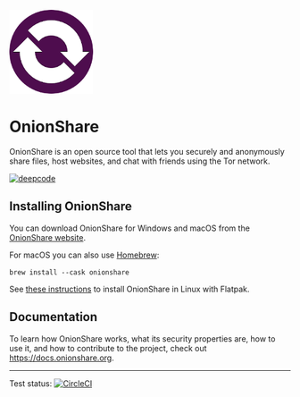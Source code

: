 ![OnionShare](/docs/source/_static/logo.png)

# OnionShare

OnionShare is an open source tool that lets you securely and anonymously share files, host websites, and chat with friends using the Tor network.

[![deepcode](https://www.deepcode.ai/api/gh/badge?key=eyJhbGciOiJIUzI1NiIsInR5cCI6IkpXVCJ9.eyJwbGF0Zm9ybTEiOiJnaCIsIm93bmVyMSI6Im1pY2FoZmxlZSIsInJlcG8xIjoib25pb25zaGFyZSIsImluY2x1ZGVMaW50IjpmYWxzZSwiYXV0aG9ySWQiOjIxMTc2LCJpYXQiOjE2MjY5ODQ5MTZ9.BLubE6MJ6UFNP5aS_Hy7D5WR0jJsEqBb3Uh00XuSPAc)](https://www.deepcode.ai/app/gh/micahflee/onionshare/_/dashboard?utm_content=gh%2Fmicahflee%2Fonionshare)

## Installing OnionShare

You can download OnionShare for Windows and macOS from the [OnionShare website](https://onionshare.org).

For macOS you can also use [Homebrew](https://brew.sh/):

```
brew install --cask onionshare
```

See [these instructions](https://docs.onionshare.org/2.3/en/install.html#install-in-linux) to install OnionShare in Linux with Flatpak.

## Documentation

To learn how OnionShare works, what its security properties are, how to use it, and how to contribute to the project, check out https://docs.onionshare.org.

---

Test status: [![CircleCI](https://circleci.com/gh/micahflee/onionshare.svg?style=svg)](https://circleci.com/gh/micahflee/onionshare)
